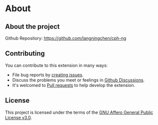 # About

## About the project

Github Repository: <https://github.com/langningchen/cph-ng>

## Contributing

You can contribute to this extension in many ways:

- File bug reports by
  [creating issues](https://github.com/langningchen/cph-ng/issues).
- Discuss the problems you meet or feelings in
  [Github Discussions](https://github.com/langningchen/cph-ng/discussions).
- It's welcomed to [Pull requests](https://github.com/langningchen/cph-ng/pulls)
  to help develop the extension.

## License

This project is licensed under the terms of the
[GNU Affero General Public License v3.0](https://github.com/langningchen/cph-ng/blob/main/LICENSE).
